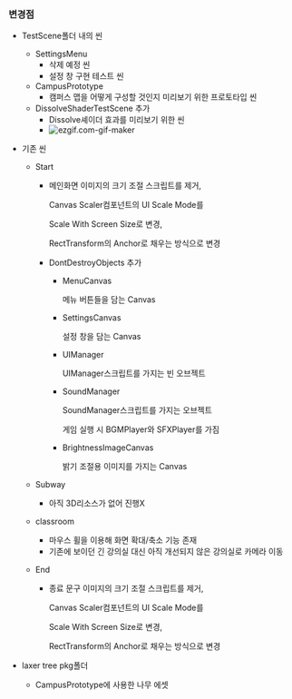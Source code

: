 ### 변경점

* TestScene폴더 내의 씬
  * SettingsMenu
    * 삭제 예정 씬
    * 설정 창 구현 테스트 씬
  * CampusPrototype
    * 캠퍼스 맵을 어떻게 구성할 것인지 미리보기 위한 프로토타입 씬
  * DissolveShaderTestScene 추가
    * Dissolve셰이더 효과를 미리보기 위한 씬
    * ![ezgif.com-gif-maker](C:\Users\dltjd\Desktop\ezgif.com-gif-maker.gif)



* 기존 씬

  * Start

    * 메인화면 이미지의 크기 조절 스크립트를 제거,

      Canvas Scaler컴포넌트의 UI Scale Mode를

      Scale With Screen Size로 변경,

      RectTransform의 Anchor로 채우는 방식으로 변경

    * DontDestroyObjects 추가

      * MenuCanvas

        메뉴 버튼들을 담는 Canvas

      * SettingsCanvas

        설정 창을 담는 Canvas

      * UIManager

        UIManager스크립트를 가지는 빈 오브젝트

      * SoundManager

        SoundManager스크립트를 가지는 오브젝트

        게임 실행 시 BGMPlayer와 SFXPlayer를 가짐

      * BrightnessImageCanvas

        밝기 조절용 이미지를 가지는 Canvas

  * Subway

    * 아직 3D리소스가 없어 진행X

  * classroom

    * 마우스 휠을 이용해 화면 확대/축소 기능 존재
    * 기존에 보이던 긴 강의실 대신 아직 개선되지 않은 강의실로 카메라 이동

  * End

    * 종료 문구 이미지의 크기 조절 스크립트를 제거,

      Canvas Scaler컴포넌트의 UI Scale Mode를

      Scale With Screen Size로 변경,

      RectTransform의 Anchor로 채우는 방식으로 변경

  

* laxer tree pkg폴더

  * CampusPrototype에 사용한 나무 에셋

